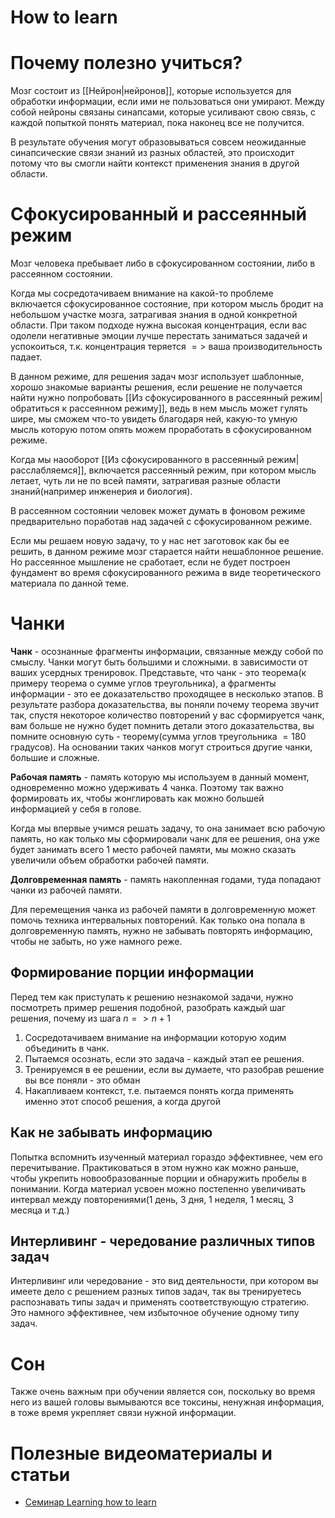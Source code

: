 # How to learn
# Почему полезно учиться?
Мозг состоит из [[Нейрон|нейронов]], которые используется для обработки информации, если ими не пользоваться они умирают. Между собой нейроны связаны синапсами, которые усиливают свою связь, с каждой попыткой понять материал, пока наконец все не получится.

В результате обучения могут образовываться совсем неожиданные синапсические связи знаний из разных областей, это происходит потому что вы смогли найти контекст применения знания в другой области.

# Сфокусированный и рассеянный режим
Мозг человека пребывает либо в сфокусированном состоянии, либо в рассеянном состоянии. 

Когда мы сосредотачиваем внимание на какой-то проблеме включается сфокусированное состояние, при котором мысль бродит на небольшом участке мозга, затрагивая знания в одной конкретной области. При таком подходе нужна высокая концентрация, если вас одолели негативные эмоции лучше перестать заниматься задачей и успокоиться, т.к. концентрация теряется $=>$ ваша производительность падает.

В данном режиме, для решения задач мозг использует шаблонные, хорошо знакомые варианты решения, если решение не получается найти нужно попробовать [[Из сфокусированного в рассеянный режим|обратиться к рассеянном режиму]], ведь в нем мысль может гулять шире,  мы сможем что-то увидеть благодаря ней, какую-то умную мысль которую потом опять можем проработать в сфокусированном режиме.

Когда мы наооборот [[Из сфокусированного в рассеянный режим|расслабляемся]], включается рассеянный режим, при котором мысль летает, чуть ли не по всей памяти, затрагивая разные области знаний(например инженерия и биология).

В рассеянном состоянии человек может думать в фоновом режиме предварительно поработав над задачей с сфокусированном режиме. 

Если мы решаем новую задачу, то у нас нет заготовок как бы ее решить, в данном режиме мозг старается найти нешаблонное решение. Но рассеянное мышление не сработает, если не будет построен фундамент во время сфокусированного режима в виде теоретического материала по данной теме.

# Чанки
**Чанк** - осознанные фрагменты информации, связанные между собой по смыслу. Чанки могут быть большими и сложными. в зависимости от ваших усердных тренировок. Представьте, что чанк - это теорема(к примеру теорема о сумме углов треугольника), а фрагменты информации - это ее доказательство проходящее в несколько этапов. В результате разбора доказательства, вы поняли почему теорема звучит так, спустя некоторое количество повторений у вас сформируется чанк, вам больше не нужно будет помнить детали этого доказательства, вы помните основную суть - теорему(сумма углов треугольника $=180$ градусов). На основании таких чанков могут строиться другие чанки, большие и сложные.

**Рабочая память** - память которую мы используем в данный момент,  одновременно можно удерживать 4 чанка. Поэтому так важно формировать их, чтобы жонглировать как можно большей информацией у себя в голове.

Когда мы впервые учимся решать задачу, то она занимает всю рабочую память, но как только мы сформировали чанк для ее решения, она уже будет занимать всего 1 место рабочей памяти, мы можно сказать увеличили объем обработки рабочей памяти.

**Долговременная память** - память накопленная годами, туда попадают чанки из рабочей памяти. 

Для перемещения чанка из рабочей памяти в долговременную может помочь техника интервальных повторений. Как только она попала в долговременную память, нужно не забывать повторять информацию, чтобы не забыть, но уже намного реже.

## Формирование порции информации
Перед тем как приступать к решению незнакомой задачи, нужно посмотреть пример решения подобной, разобрать каждый шаг решения, почему из шага $n=>n+1$

1. Сосредотачиваем внимание на информации которую ходим объединить в чанк.
2. Пытаемся осознать, если это задача - каждый этап ее решения.
3. Тренируемся в ее решении, если вы думаете, что разобрав решение вы все поняли - это обман
4. Накапливаем контекст, т.е. пытаемся понять когда применять именно этот способ решения, а когда другой

## Как не забывать информацию
Попытка вспомнить изученный материал гораздо эффективнее, чем его перечитывание. Практиковаться в этом нужно как можно раньше, чтобы укрепить новообразованные порции и обнаружить пробелы в понимании. Когда материал усвоен можно постепенно увеличивать интервал между повторениями(1 день, 3 дня, 1 неделя, 1 месяц, 3 месяца и т.д.)

## Интерливинг - чередование различных типов задач
Интерливинг или чередование - это вид деятельности, при котором вы имеете дело с решением разных типов задач, так вы тренируетесь распознавать типы задач и применять соответствующую стратегию. Это намного эффективнее, чем избыточное обучение одному типу задач.

# Сон
Также очень важным при обучении является сон, поскольку во время него из вашей головы вымываются все токсины, ненужная информация, в тоже время укрепляет связи нужной информации.


# Полезные видеоматериалы и статьи
* [Семинар Learning how to learn](https://www.math.uwaterloo.ca/~pkates/LT3/learning2learn.html)
